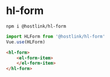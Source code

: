 # hl-form
```
npm i @hostlink/hl-form
```

```js
import HLForm from '@hostlink/hl-form'
Vue.use(HLForm)
```


```html
<hl-form>
    <el-form-item>
    </el-form-item>
</hl-form>
```